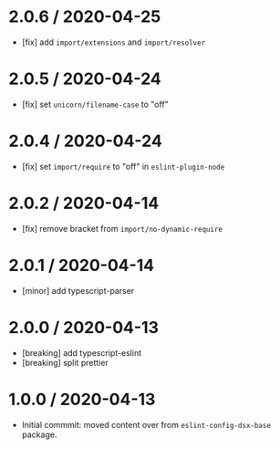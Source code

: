 2.0.6 / 2020-04-25
==================

- [fix] add `import/extensions` and `import/resolver`

2.0.5 / 2020-04-24
==================

- [fix] set `unicorn/filename-case` to "off"

2.0.4 / 2020-04-24
==================

- [fix] set `import/require` to "off" in `eslint-plugin-node`

2.0.2 / 2020-04-14
==================

- [fix] remove bracket from `import/no-dynamic-require`

2.0.1 / 2020-04-14
==================

- [minor] add typescript-parser
 
2.0.0 / 2020-04-13
==================

- [breaking] add typescript-eslint
- [breaking] split prettier

1.0.0 / 2020-04-13
==================

- Initial commmit: moved content over from `eslint-config-dsx-base` package.
